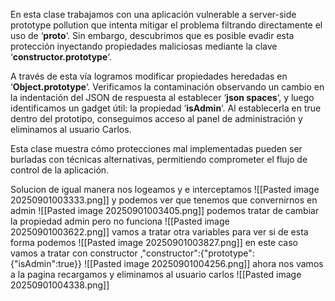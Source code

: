 En esta clase trabajamos con una aplicación vulnerable a server-side prototype pollution que intenta mitigar el problema filtrando directamente el uso de ‘**proto**‘. Sin embargo, descubrimos que es posible evadir esta protección inyectando propiedades maliciosas mediante la clave ‘**constructor.prototype**‘.

A través de esta vía logramos modificar propiedades heredadas en ‘**Object.prototype**‘. Verificamos la contaminación observando un cambio en la indentación del JSON de respuesta al establecer ‘**json spaces**‘, y luego identificamos un gadget útil: la propiedad ‘**isAdmin**‘. Al establecerla en true dentro del prototipo, conseguimos acceso al panel de administración y eliminamos al usuario Carlos.

Esta clase muestra cómo protecciones mal implementadas pueden ser burladas con técnicas alternativas, permitiendo comprometer el flujo de control de la aplicación.

Solucion
de igual manera nos logeamos y e interceptamos
![[Pasted image 20250901003333.png]]
y podemos ver que tenemos que convernirnos en admin
![[Pasted image 20250901003405.png]]
podemos tratar de cambiar la propiedad admin pero no funciona
![[Pasted image 20250901003622.png]]
vamos a tratar otra variables para ver si de esta forma podemos
![[Pasted image 20250901003827.png]]
en este caso vamos a tratar con constructor
,"constructor":{"prototype":{"isAdmin":true}}
![[Pasted image 20250901004256.png]]
ahora nos vamos a la pagina recargamos y eliminamos al usuario carlos
![[Pasted image 20250901004338.png]]
